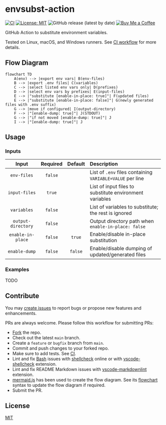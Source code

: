# envsubst-action

[![CI](https://github.com/iamazeem/envsubst-action/actions/workflows/ci.yml/badge.svg?branch=main)](https://github.com/iamAzeem/envsubst-action/actions/workflows/ci.yml)
[![License: MIT](https://img.shields.io/badge/license-MIT-darkgreen.svg?style=flat-square)](https://github.com/iamAzeem/envsubst-action/blob/master/LICENSE)
![GitHub release (latest by date)](https://img.shields.io/github/v/release/iamAzeem/envsubst-action?style=flat-square)
[![Buy Me a Coffee](https://img.shields.io/badge/Support-Buy%20Me%20A%20Coffee-orange.svg?style=flat-square)](https://www.buymeacoffee.com/iamazeem)

GitHub Action to substitute environment variables.

Tested on Linux, macOS, and Windows runners.
See [CI workflow](.github/workflows/ci.yml) for more details.

## Flow Diagram

```mermaid
flowchart TD
    A(env) --> |export env vars| B(env-files)
    B --> |export .env files| C(variables)
    C --> |select listed env vars only| D(prefixes)
    D --> |select env vars by prefixes| E(input-files)
    E --> |"substitute [enable-in-place: true]"| F(updated files)
    E --> |"substitute [enable-in-place: false]"| G(newly generated files with .env suffix)
    G --> |move if configured| I(output-directory)
    F --> |"[enable-dump: true]"| J(STDOUT)
    G --> |"if not moved [enable-dump: true]"| J
    I --> |"[enable-dump: true]"| J
```

## Usage

### Inputs

|       Input        | Required | Default | Description                                               |
| :----------------: | :------: | :-----: | :-------------------------------------------------------- |
|    `env-files`     | `false`  |         | List of `.env` files containing `VARIABLE=VALUE` per line |
|   `input-files`    |  `true`  |         | List of input files to substitute environment variables   |
|    `variables`     | `false`  |         | List of variables to substitute; the rest is ignored      |
| `output-directory` | `false`  |         | Output directory path when `enable-in-place: false`       |
| `enable-in-place`  | `false`  | `true`  | Enable/disable in-place substitution                      |
|   `enable-dump`    | `false`  | `false` | Enable/disable dumping of updated/generated files         |

### Examples

TODO

## Contribute

You may [create
issues](https://github.com/iamazeem/envsubst-action/issues/new/choose) to report
bugs or propose new features and enhancements.

PRs are always welcome. Please follow this workflow for submitting PRs:

- [Fork](https://github.com/iamazeem/envsubst-action/fork) the repo.
- Check out the latest `main` branch.
- Create a `feature` or `bugfix` branch from `main`.
- Commit and push changes to your forked repo.
- Make sure to add tests. See [CI](./.github/workflows/ci.yml).
- Lint and fix
  [Bash](https://www.gnu.org/savannah-checkouts/gnu/bash/manual/bash.html)
  issues with [shellcheck](https://www.shellcheck.net/) online or with
  [vscode-shellcheck](https://github.com/vscode-shellcheck/vscode-shellcheck)
  extension.
- Lint and fix README Markdown issues with
  [vscode-markdownlint](https://github.com/DavidAnson/vscode-markdownlint)
  extension.
- [mermaid.js](https://mermaid.js.org/) has been used to create the flow
  diagram. See its [flowchart](https://mermaid.js.org/syntax/flowchart.html)
  syntax to update the flow diagram if required.
- Submit the PR.

## License

[MIT](LICENSE)
